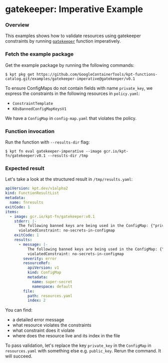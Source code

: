 # gatekeeper: Imperative Example

### Overview

This examples shows how to validate resources using gatekeeper constraints by
running [`gatekeeper`] function imperatively.

### Fetch the example package

Get the example package by running the following commands:

```shell
$ kpt pkg get https://github.com/GoogleContainerTools/kpt-functions-catalog.git/examples/gatekeeper-imperative@gatekeeper/v0.1
```

To ensure ConfigMaps do not contain fields with name `private_key`, we express
the constraints in the following resources in `policy.yaml`:

- `ConstraintTemplate`
- `K8sBannedConfigMapKeysV1`

We have a `ConfigMap` in `config-map.yaml` that violates the policy.

### Function invocation

Run the function with `--results-dir` flag:

```shell
$ kpt fn eval gatekeeper-imperative --image gcr.io/kpt-fn/gatekeeper:v0.1 --results-dir /tmp
```

### Expected result

Let's take a look at the structured result in `/tmp/results.yaml`:

```yaml
apiVersion: kpt.dev/v1alpha2
kind: FunctionResultList
metadata:
  name: fnresults
exitCode: 1
items:
  - image: gcr.io/kpt-fn/gatekeeper:v0.1
    stderr: |-
      The following banned keys are being used in the ConfigMap: {"private_key"}
      violatedConstraint: no-secrets-in-configmap
    exitCode: 1
    results:
      - message: |-
          The following banned keys are being used in the ConfigMap: {"private_key"}
          violatedConstraint: no-secrets-in-configmap
        severity: error
        resourceRef:
          apiVersion: v1
          kind: ConfigMap
          metadata:
            name: super-secret
            namespace: default
        file:
          path: resources.yaml
          index: 2
```

You can find:

- a detailed error message
- what resource violates the constraints
- what constraint does it violate
- where does the resource live and its index in the file

To pass validation, let's replace the key `private_key` in the `ConfigMap` in
`resources.yaml` with something else e.g. `public_key`. Rerun the command. It
will succeed.

[`gatekeeper`]: https://catalog.kpt.dev/gatekeeper/v0.1/
